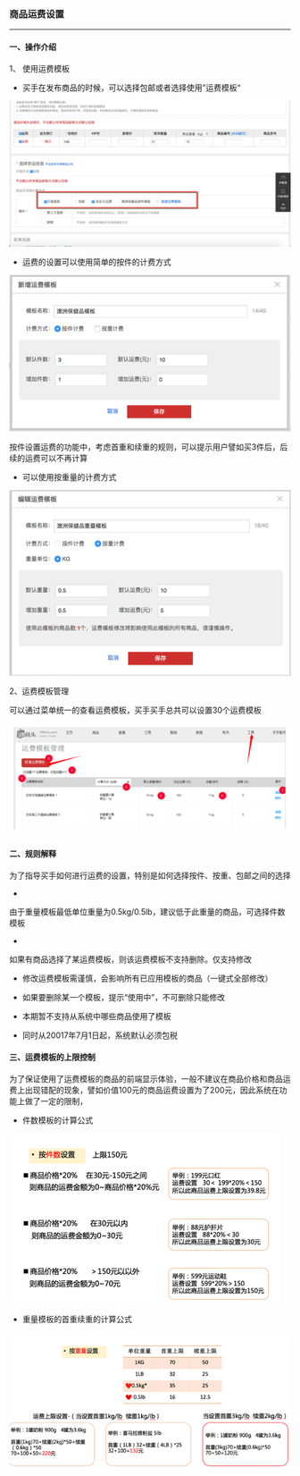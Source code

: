 ### 商品运费设置

---

#### 一、操作介绍

1、 使用运费模板

* 买手在发布商品的时候，可以选择包邮或者选择使用”运费模板“

![](/product-management/images/freight_rate4.png)

* 运费的设置可以使用简单的按件的计费方式

![](/product-management/images/freight_rate3.png)

按件设置运费的功能中，考虑首重和续重的规则，可以提示用户譬如买3件后，后续的运费可以不再计算


* 可以使用按重量的计费方式

![](/product-management/images/freight_rate5.png)


2、运费模板管理

可以通过菜单统一的查看运费模板，买手买手总共可以设置30个运费模板

![](/product-management/images/freight_rate2.png)

#### 二、规则解释

为了指导买手如何进行运费的设置，特别是如何选择按件、按重、包邮之间的选择

* 
由于重量模板最低单位重量为0.5kg/0.5lb，建议低于此重量的商品，可选择件数模板

* 

如果有商品选择了某运费模板，则该运费模板不支持删除。仅支持修改
* 修改运费模板需谨慎，会影响所有已应用模板的商品（一键式全部修改）
* 如果要删除某一个模板，提示“使用中”，不可删除只能修改
* 本期暂不支持从系统中哪些商品使用了模板

* 同时从20017年7月1日起，系统默认必须包税

#### 三、运费模板的上限控制

为了保证使用了运费模板的商品的前端显示体验，一般不建议在商品价格和商品运费上出现错配的现象，譬如价值100元的商品运费设置为了200元，因此系统在功能上做了一定的限制，

* 件数模板的计算公式

![](/product-management/images/freight_rate6.png)

* 重量模板的首重续重的计算公式

![](/product-management/images/freight_rate7.png)



